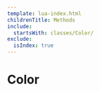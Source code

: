 ```yaml
---
template: lua-index.html
childrenTitle: Methods
include:
  startsWith: classes/Color/
exclude:
  isIndex: true
---
```


# Color
